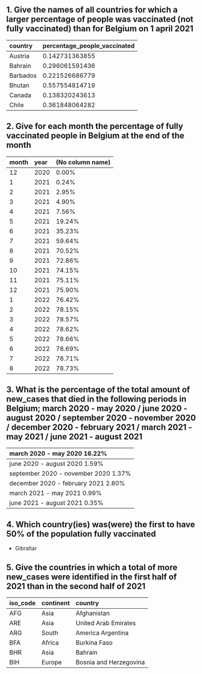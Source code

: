 ## 1. Give the names of all countries for which a larger percentage of people was vaccinated (not fully vaccinated) than for Belgium on 1 april 2021

| country  | percentage_people_vaccinated |
| :------- | :--------------------------- |
| Austria  | 0.142731363855               |
| Bahrain  | 0.296061591436               |
| Barbados | 0.221526686779               |
| Bhutan   | 0.557554814719               |
| Canada   | 0.138320243613               |
| Chile    | 0.361848064282               |

## 2. Give for each month the percentage of fully vaccinated people in Belgium at the end of the month

| month | year | (No column name) |
| :---- | :--- | :--------------- |
| 12    | 2020 | 0.00%            |
| 1     | 2021 | 0.24%            |
| 2     | 2021 | 2.95%            |
| 3     | 2021 | 4.90%            |
| 4     | 2021 | 7.56%            |
| 5     | 2021 | 19.24%           |
| 6     | 2021 | 35.23%           |
| 7     | 2021 | 59.64%           |
| 8     | 2021 | 70.52%           |
| 9     | 2021 | 72.86%           |
| 10    | 2021 | 74.15%           |
| 11    | 2021 | 75.11%           |
| 12    | 2021 | 75.90%           |
| 1     | 2022 | 76.42%           |
| 2     | 2022 | 78.15%           |
| 3     | 2022 | 78.57%           |
| 4     | 2022 | 78.62%           |
| 5     | 2022 | 78.66%           |
| 6     | 2022 | 78.69%           |
| 7     | 2022 | 78.71%           |
| 8     | 2022 | 78.73%           |

## 3. What is the percentage of the total amount of new_cases that died in the following periods in Belgium; march 2020 - may 2020 / june 2020 - august 2020 / september 2020 - november 2020 / december 2020 - february 2021 / march 2021 - may 2021 / june 2021 - august 2021

| march 2020 - may 2020 16.22%         |
| :----------------------------------- |
| june 2020 - august 2020 1.59%        |
| september 2020 - november 2020 1.37% |
| december 2020 - february 2021 2.80%  |
| march 2021 - may 2021 0.99%          |
| june 2021 - august 2021 0.35%        |

## 4. Which country(ies) was(were) the first to have 50% of the population fully vaccinated

- Gibraltar

## 5. Give the countries in which a total of more new_cases were identified in the first half of 2021 than in the second half of 2021

| iso_code | continent | country                |
| :------- | :-------- | :--------------------- |
| AFG      | Asia      | Afghanistan            |
| ARE      | Asia      | United Arab Emirates   |
| ARG      | South     | America Argentina      |
| BFA      | Africa    | Burkina Faso           |
| BHR      | Asia      | Bahrain                |
| BIH      | Europe    | Bosnia and Herzegovina |
